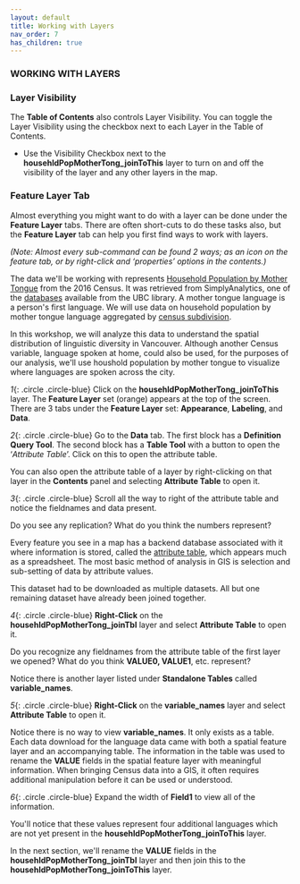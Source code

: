 ```yaml
---
layout: default
title: Working with Layers
nav_order: 7
has_children: true
---
```


### WORKING WITH LAYERS

### Layer Visibility
The **Table of Contents** also controls Layer Visibility.  You can toggle the Layer Visibility using the checkbox next to each Layer in the Table of Contents.
- Use the Visibility Checkbox next to the **househldPopMotherTong_joinToThis** layer to turn on and off the visibility of the layer and any other layers in the map.

### Feature Layer Tab
Almost everything you might want to do with a layer can be done under the **Feature Layer** tabs.  There are often short-cuts to do these tasks also, but the **Feature Layer** tab can help you first find ways to work with layers.  

_(Note: Almost every sub-command can be found 2 ways; as an icon on the feature tab, or by right-click and ‘properties’ options in the contents.)_

The data we'll be working with represents [Household Population by Mother Tongue](https://www12.statcan.gc.ca/census-recensement/2016/ref/dict/pop095-eng.cfm) from the 2016 Census. It was retrieved from SimplyAnalytics, one of the [databases](https://resources.library.ubc.ca/?action=resources&rpaction=select&search=simplyanalytics&searchtype=keywords&format=) available from the UBC library. A mother tongue language is a person's first language. We will use data on household population by mother tongue language aggregated by [census subdivision](https://www150.statcan.gc.ca/n1/pub/92-195-x/2011001/geo/csd-sdr/csd-sdr-eng.htm).

In this workshop, we will analyze this data to understand the spatial distribution of linguistic diversity in Vancouver. Although another Census variable, language spoken at home, could also be used, for the purposes of our analysis, we'll use houshold population by mother tongue to visualize where languages are spoken across the city.


*1*{: .circle .circle-blue} Click on the **househldPopMotherTong_joinToThis** layer. The **Feature Layer** set (orange) appears at the top of the screen. There are 3 tabs under the **Feature Layer** set: **Appearance**, **Labeling**, and **Data**.

*2*{: .circle .circle-blue} Go to the **Data** tab. The first block has a **Definition Query Tool**. The second block has a **Table Tool** with a button to open the ‘_Attribute Table_’. Click on this to open the attribute table.

You can also open the attribute table of a layer by right-clicking on that layer in the **Contents** panel and selecting **Attribute Table** to open it.

*3*{: .circle .circle-blue} Scroll all the way to right of the attribute table and notice the fieldnames and data present.

Do you see any replication? What do you think the numbers represent?

Every feature you see in a map has a backend database associated with it where information is stored, called the [attribute table](http://wiki.gis.com/wiki/index.php/Attribute_table), which appears much as a spreadsheet. The most basic method of analysis in GIS is selection and sub-setting of data by attribute values.

This dataset had to be downloaded as multiple datasets. All but one remaining dataset have already been joined together.

*4*{: .circle .circle-blue} **Right-Click** on the **househldPopMotherTong_joinTbl** layer and select **Attribute Table** to open it.

Do you recognize any fieldnames from the attribute table of the first layer we opened? What do you think **VALUE0, VALUE1**, etc. represent? 

Notice there is another layer listed under **Standalone Tables** called **variable_names**.

*5*{: .circle .circle-blue} **Right-Click** on the **variable_names** layer and select **Attribute Table** to open it.

Notice there is no way to view **variable_names**. It only exists as a table. Each data download for the language data came with both a spatial feature layer and an accompanying table. The information in the table was used to rename the **VALUE** fields in the spatial feature layer with meaningful information. When bringing Census data into a GIS, it often requires additional manipulation before it can be used or understood.

*6*{: .circle .circle-blue} Expand the width of **Field1** to view all of the information. 

You'll notice that these values represent four additional languages which are not yet present in the **househldPopMotherTong_joinToThis** layer.

In the next section, we'll rename the **VALUE** fields in the **househldPopMotherTong_joinTbl** layer and then join this to the **househldPopMotherTong_joinToThis** layer.
